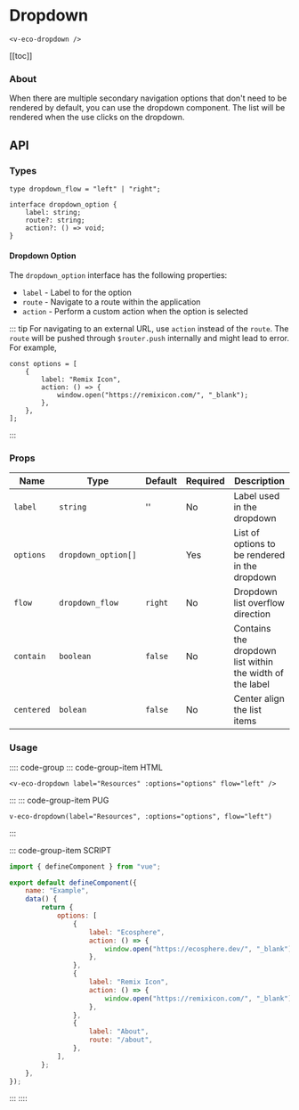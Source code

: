 # Dropdown

```html:no-line-numbers
<v-eco-dropdown />
```

[[toc]]

### About

When there are multiple secondary navigation options that don't need to be rendered by default, you can use the dropdown component. The list will be rendered when the use clicks on the dropdown.

## API

### Types

```ts:no-line-numbers
type dropdown_flow = "left" | "right";

interface dropdown_option {
	label: string;
	route?: string;
	action?: () => void;
}
```

#### Dropdown Option

The `dropdown_option` interface has the following properties:

-   `label` - Label to for the option
-   `route` - Navigate to a route within the application
-   `action` - Perform a custom action when the option is selected

::: tip
For navigating to an external URL, use `action` instead of the `route`. The `route` will be pushed through `$router.push` internally and might lead to error. For example,

```js:no-line-numbers
const options = [
	{
		label: "Remix Icon",
		action: () => {
			window.open("https://remixicon.com/", "_blank");
		},
	},
];
```

:::

### Props

| Name       | Type                | Default | Required | Description                                              |
| ---------- | ------------------- | ------- | -------- | -------------------------------------------------------- |
| `label`    | `string`            | ''      | No       | Label used in the dropdown                               |
| `options`  | `dropdown_option[]` |         | Yes      | List of options to be rendered in the dropdown           |
| `flow`     | `dropdown_flow`     | `right` | No       | Dropdown list overflow direction                         |
| `contain`  | `boolean`           | `false` | No       | Contains the dropdown list within the width of the label |
| `centered` | `bolean`            | `false` | No       | Center align the list items                              |

### Usage

:::: code-group
::: code-group-item HTML

```html:no-line-numbers
<v-eco-dropdown label="Resources" :options="options" flow="left" />
```

:::
::: code-group-item PUG

```pug:no-line-numbers
v-eco-dropdown(label="Resources", :options="options", flow="left")
```

:::

::: code-group-item SCRIPT

```js
import { defineComponent } from "vue";

export default defineComponent({
	name: "Example",
	data() {
		return {
			options: [
				{
					label: "Ecosphere",
					action: () => {
						window.open("https://ecosphere.dev/", "_blank");
					},
				},
				{
					label: "Remix Icon",
					action: () => {
						window.open("https://remixicon.com/", "_blank");
					},
				},
				{
					label: "About",
					route: "/about",
				},
			],
		};
	},
});
```

:::
::::
